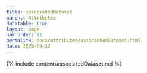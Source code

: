 ```yaml
---
title: associatedDataset
parent: Attributes
datatable: true
layout: page
nav_order: 11
permalink: docs/attributes/associatedDataset.html
date: 2025-09-12
---
```

{% include content/associatedDataset.md %}
